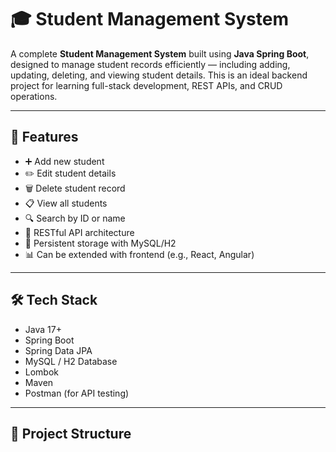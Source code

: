 # 🎓 Student Management System

A complete **Student Management System** built using **Java Spring Boot**, designed to manage student records efficiently — including adding, updating, deleting, and viewing student details. This is an ideal backend project for learning full-stack development, REST APIs, and CRUD operations.

---

## 🚀 Features

- ➕ Add new student
- ✏️ Edit student details
- 🗑️ Delete student record
- 📋 View all students
- 🔍 Search by ID or name
- 🧩 RESTful API architecture
- 💾 Persistent storage with MySQL/H2
- 📊 Can be extended with frontend (e.g., React, Angular)

---

## 🛠️ Tech Stack

- Java 17+
- Spring Boot
- Spring Data JPA
- MySQL / H2 Database
- Lombok
- Maven
- Postman (for API testing)

---

## 📁 Project Structure

